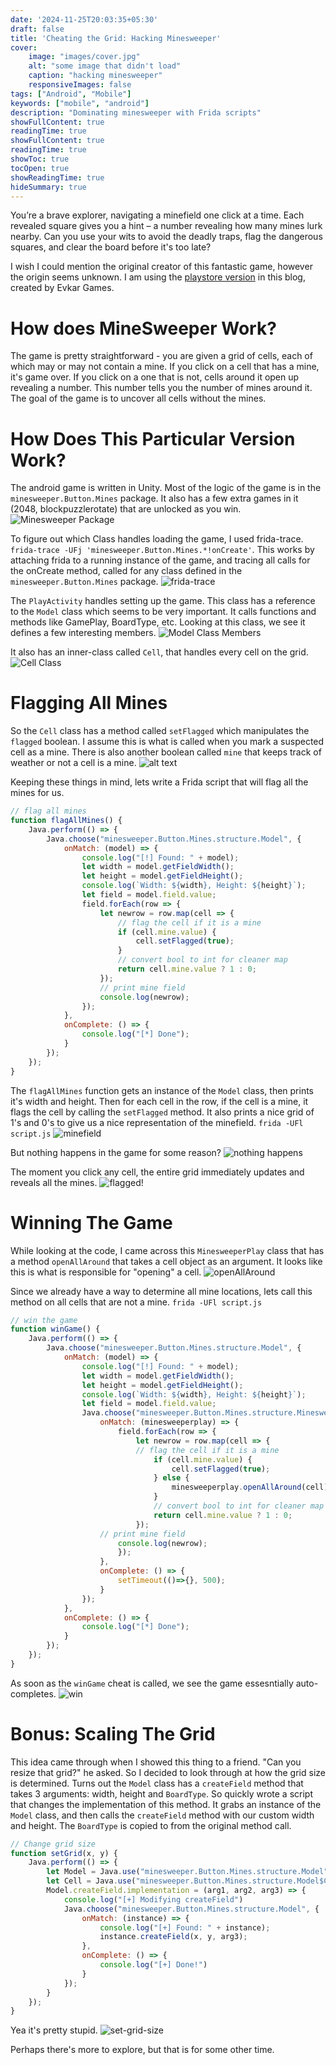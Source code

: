 ```yaml
---
date: '2024-11-25T20:03:35+05:30'
draft: false 
title: 'Cheating the Grid: Hacking Minesweeper'
cover:
    image: "images/cover.jpg" 
    alt: "some image that didn't load"
    caption: "hacking minesweeper"
    responsiveImages: false
tags: ["Android", "Mobile"]
keywords: ["mobile", "android"]
description: "Dominating minesweeper with Frida scripts"
showFullContent: true
readingTime: true
showFullContent: true
readingTime: true
showToc: true
tocOpen: true
showReadingTime: true
hideSummary: true
---
```


You’re a brave explorer, navigating a minefield one click at a time. Each revealed square gives you a hint – a number revealing how many mines lurk nearby. Can you use your wits to avoid the deadly traps, flag the dangerous squares, and clear the board before it's too late?

I wish I could mention the original creator of this fantastic game, however the origin seems unknown. I am using the [playstore version](https://play.google.com/store/apps/details?id=Draziw.Button.Mines&hl=en_IN) in this blog, created by Evkar Games.

# How does MineSweeper Work?
The game is pretty straightforward - you are given a grid of cells, each of which may or may not contain a mine. If you click on a cell that has a mine, it's game over. If you click on a one that is not, cells around it open up revealing a number. This number tells you the number of mines around it. The goal of the game is to uncover all cells without the mines.

# How Does This Particular Version Work?
The android game is written in Unity. Most of the logic of the game is in the `minesweeper.Button.Mines` package. It also has a few extra games in it (2048, blockpuzzlerotate) that are unlocked as you win.
![Minesweeper Package](images/minesweeper-button-mines-package.png)

To figure out which Class handles loading the game, I used frida-trace. `frida-trace -UFj 'minesweeper.Button.Mines.*!onCreate'`. This works by attaching frida to a running instance of the game, and tracing all calls for the onCreate method, called for any class defined in the `minesweeper.Button.Mines` package.
![frida-trace](images/frida-trace.png)

The `PlayActivity` handles setting up the game. This class has a reference to the `Model` class which seems to be very important. It calls functions and methods like GamePlay, BoardType, etc. Looking at this class, we see it defines a few interesting members.
![Model Class Members](images/members.png)

It also has an inner-class called `Cell`, that handles every cell on the grid.
![Cell Class](images/cell-class.png)

# Flagging All Mines
So the `Cell` class has a method called `setFlagged` which manipulates the `flagged` boolean. I assume this is what is called when you mark a suspected cell as a mine. There is also another boolean called `mine` that keeps track of weather or not a cell is a mine.
![alt text](images/cell-properties.png)

Keeping these things in mind, lets write a Frida script that will flag all the mines for us.
```js
// flag all mines
function flagAllMines() {
	Java.perform(() => {
		Java.choose("minesweeper.Button.Mines.structure.Model", {
			onMatch: (model) => {
				console.log("[!] Found: " + model);
				let width = model.getFieldWidth();
				let height = model.getFieldHeight();
				console.log(`Width: ${width}, Height: ${height}`);
				let field = model.field.value;
				field.forEach(row => {
					let newrow = row.map(cell => {
						// flag the cell if it is a mine
						if (cell.mine.value) {
							cell.setFlagged(true);
						}
						// convert bool to int for cleaner map
						return cell.mine.value ? 1 : 0;
					});
					// print mine field
					console.log(newrow);
				});
			},
			onComplete: () => {
				console.log("[*] Done");
			}
		});
	});
}
```

The `flagAllMines` function gets an instance of the `Model` class, then prints it's width and height. Then for each cell in the row, if the cell is a mine, it flags the cell by calling the `setFlagged` method. It also prints a nice grid of 1's and 0's to give us a nice representation of the minefield. `frida -UFl script.js`
![minefield](images/minefield.png)

But nothing happens in the game for some reason?
![nothing happens](images/nothing.png)

The moment you click any cell, the entire grid immediately updates and reveals all the mines.
![flagged!](images/flagged.png)

# Winning The Game
While looking at the code, I came across this `MinesweeperPlay` class that has a method `openAllAround` that takes a cell object as an argument. It looks like this is what is responsible for "opening" a cell.
![openAllAround](images/open-cell.png)

Since we already have a way to determine all mine locations, lets call this method on all cells that are not a mine. `frida -UFl script.js`
```js
// win the game
function winGame() {
	Java.perform(() => {
		Java.choose("minesweeper.Button.Mines.structure.Model", {
			onMatch: (model) => {
				console.log("[!] Found: " + model);
				let width = model.getFieldWidth();
				let height = model.getFieldHeight();
				console.log(`Width: ${width}, Height: ${height}`);
				let field = model.field.value;
                Java.choose("minesweeper.Button.Mines.structure.MinesweeperPlay", {
					onMatch: (minesweeperplay) => {
						field.forEach(row => {
							let newrow = row.map(cell => {
							// flag the cell if it is a mine
								if (cell.mine.value) {
									cell.setFlagged(true);
								} else {
									minesweeperplay.openAllAround(cell);
								}
								// convert bool to int for cleaner map
								return cell.mine.value ? 1 : 0;
							});
					// print mine field
						console.log(newrow);
						});
					},
					onComplete: () => {
						setTimeout(()=>{}, 500);
					}
				});
			},
			onComplete: () => {
				console.log("[*] Done");
			}
		});
	});
}
```
As soon as the `winGame` cheat is called, we see the game essesntially auto-completes.
![win](images/win.gif)

# Bonus: Scaling The Grid
This idea came through when I showed this thing to a friend. "Can you resize that grid?" he asked. So I decided to look through at how the grid size is determined. Turns out the `Model` class has a `createField` method that takes 3 arguments: width, height and `BoardType`. So quickly wrote a script that changes the implementation of this method. It grabs an instance of the `Model` class, and then calls the `createField` method with our custom width and height. The `BoardType` is copied to from the original method call.
```js
// Change grid size
function setGrid(x, y) {
	Java.perform(() => {
		let Model = Java.use("minesweeper.Button.Mines.structure.Model");
		let Cell = Java.use("minesweeper.Button.Mines.structure.Model$Cell");
		Model.createField.implementation = (arg1, arg2, arg3) => {
			console.log("[+] Modifying createField")
			Java.choose("minesweeper.Button.Mines.structure.Model", {
				onMatch: (instance) => {
					console.log("[+] Found: " + instance);
					instance.createField(x, y, arg3);
				},
				onComplete: () => {
					console.log("[+] Done!")
				}
			});
		}
	});
}
```

Yea it's pretty stupid.
![set-grid-size](images/grid-resize.png)

Perhaps there's more to explore, but that is for some other time.
